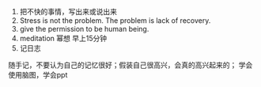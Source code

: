 1. 把不快的事情，写出来或说出来
2. Stress is not the problem. The problem is lack of recovery. 
3. give the permission to be human being.
4. meditation 幂想 早上15分钟
5. 记日志

随手记，不要认为自己的记忆很好；假装自己很高兴，会真的高兴起来的；
学会使用脑图，学会ppt
